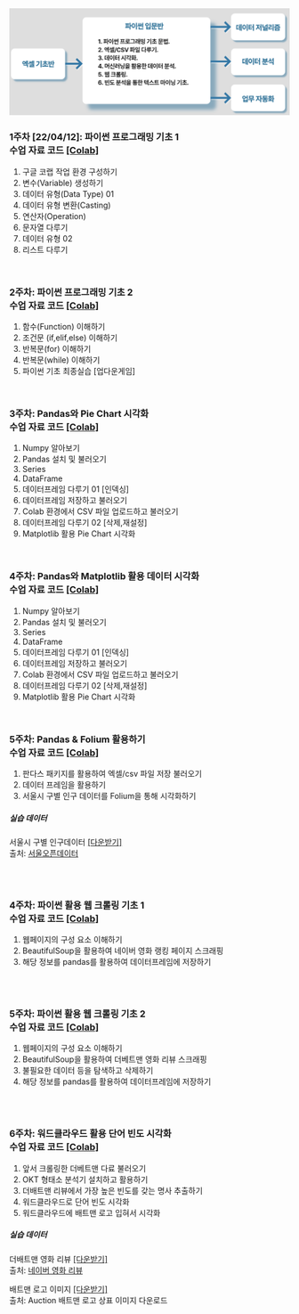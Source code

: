 <img src='https://github.com/Hanbi-Kim/IntroToPython/blob/main/images/cur.png?raw=true'>

### 1주차 [22/04/12]: 파이썬 프로그래밍 기초 1 <br> 수업 자료 코드 [[Colab]](https://github.com/Hanbi-Kim/IntroToPython/blob/main/Python_Introduction_01.ipynb)
1. 구글 코랩 작업 환경 구성하기
2. 변수(Variable) 생성하기
3. 데이터 유형(Data Type) 01
4. 데이터 유형 변환(Casting)
5. 연산자(Operation)
6. 문자열 다루기
7. 데이터 유형 02
8. 리스트 다루기

<br>

### 2주차: 파이썬 프로그래밍 기초 2 <br> 수업 자료 코드 [[Colab]](https://github.com/Hanbi-Kim/IntroToPython/blob/main/Python_Introduction_02.ipynb)
1. 함수(Function) 이해하기
2. 조건문 (if,elif,else) 이해하기
3. 반복문(for) 이해하기 
4. 반복문(while) 이해하기
5. 파이썬 기초 최종실습 [업다운게임]

<br>

### 3주차: Pandas와 Pie Chart 시각화 <br> 수업 자료 코드 [[Colab]](https://github.com/Hanbi-Kim/IntroToPython/blob/main/Pandas%26PieChart.ipynb)
1. Numpy 알아보기
2. Pandas 설치 및 불러오기
3. Series
4. DataFrame
5. 데이터프레임 다루기 01 [인덱싱]
6. 데이터프레임 저장하고 불러오기
7. Colab 환경에서 CSV 파일 업로드하고 불러오기
8. 데이터프레임 다루기 02 [삭제,재설정]
9. Matplotlib 활용 Pie Chart 시각화

<br>

### 4주차: Pandas와 Matplotlib 활용 데이터 시각화 <br> 수업 자료 코드 [[Colab]](https://github.com/Hanbi-Kim/IntroToPython/blob/main/Pandas%26PieChart.ipynb)
1. Numpy 알아보기
2. Pandas 설치 및 불러오기
3. Series
4. DataFrame
5. 데이터프레임 다루기 01 [인덱싱]
6. 데이터프레임 저장하고 불러오기
7. Colab 환경에서 CSV 파일 업로드하고 불러오기
8. 데이터프레임 다루기 02 [삭제,재설정]
9. Matplotlib 활용 Pie Chart 시각화

<br>

### 5주차: Pandas & Folium 활용하기 <br> 수업 자료 코드 [[Colab]](https://github.com/Hanbi-Kim/IntroToPython/blob/main/Pandas%26Folium.ipynb)
1. 판다스 패키지를 활용하여 엑셀/csv 파일 저장 불러오기
2. 데이터 프레임을 활용하기
3. 서울시 구별 인구 데이터를 Folium을 통해 시각화하기<br>

##### 실습 데이터
서울시 구별 인구데이터 [[다운받기]](https://drive.google.com/drive/u/0/folders/1p07WBloykRusFSJ3UHATdsCN2DlfwBWr)<br/>
출처: [서울오픈데이터](https://data.seoul.go.kr/dataList/10718/S/2/datasetView.do)

<br><br>

### 4주차: 파이썬 활용 웹 크롤링 기초 1 <br> 수업 자료 코드 [[Colab]](https://github.com/Hanbi-Kim/IntroToPython/blob/main/WebCrawling_Introduction.ipynb)
1. 웹페이지의 구성 요소 이해하기
2. BeautifulSoup을 활용하여 네이버 영화 랭킹 페이지 스크래핑
3. 해당 정보를 pandas를 활용하여 데이터프레임에 저장하기<br>

<br><br>

### 5주차: 파이썬 활용 웹 크롤링 기초 2 <br> 수업 자료 코드 [[Colab]](https://github.com/Hanbi-Kim/IntroToPython/blob/main/WebCrawling_Introduction02.ipynb)
1. 웹페이지의 구성 요소 이해하기
2. BeautifulSoup을 활용하여 더베트맨 영화 리뷰 스크래핑
3. 불필요한 데이터 등을 탐색하고 삭제하기
4. 해당 정보를 pandas를 활용하여 데이터프레임에 저장하기<br>

<br><br>

### 6주차: 워드클라우드 활용 단어 빈도 시각화 <br> 수업 자료 코드 [[Colab]](https://github.com/Hanbi-Kim/IntroToPython/blob/main/WordCloud.ipynb)
1. 앞서 크롤링한 더베트맨 다료 불러오기
2. OKT 형태소 분석기 설치하고 활용하기
3. 더배트맨 리뷰에서 가장 높은 빈도를 갖는 명사 추출하기
4. 워드클라우드로 단어 빈도 시각화
5. 워드클라우드에 배트맨 로고 입혀서 시각화<br>

##### 실습 데이터
더배트맨 영화 리뷰 [[다운받기]](https://drive.google.com/drive/u/0/folders/1p07WBloykRusFSJ3UHATdsCN2DlfwBWr)<br/>
출처: [네이버 영화 리뷰](https://movie.naver.com/movie/point/af/list.naver?st=mcode&sword=154282&target=after&page=20)

배트맨 로고 이미지 [[다운받기]](https://drive.google.com/drive/u/0/folders/1p07WBloykRusFSJ3UHATdsCN2DlfwBWr) <br/>
출처: Auction 배트맨 로고 상표 이미지 다운로드

<br><br>
